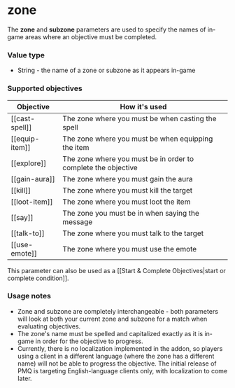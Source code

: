 # zone

The **zone** and **subzone** parameters are used to specify the names of in-game areas where an objective must be completed.

### Value type

* String - the name of a zone or subzone as it appears in-game

### Supported objectives

| Objective | How it's used |
|---|---|
| [[cast-spell]] | The zone where you must be when casting the spell |
| [[equip-item]] | The zone where you must be when equipping the item |
| [[explore]] | The zone where you must be in order to complete the objective |
| [[gain-aura]] | The zone where you must gain the aura |
| [[kill]] | The zone where you must kill the target |
| [[loot-item]] | The zone where you must loot the item |
| [[say]] | The zone you must be in when saying the message |
| [[talk-to]] | The zone where you must talk to the target |
| [[use-emote]] | The zone where you must use the emote |

This parameter can also be used as a [[Start &amp; Complete Objectives|start or complete condition]].

### Usage notes

* Zone and subzone are completely interchangeable - both parameters will look at both your current zone and subzone for a match when evaluating objectives.
* The zone's name must be spelled and capitalized exactly as it is in-game in order for the objective to progress.
* Currently, there is no localization implemented in the addon, so players using a client in a different language (where the zone has a different name) will not be able to progress the objective. The initial release of PMQ is targeting English-language clients only, with localization to come later.
